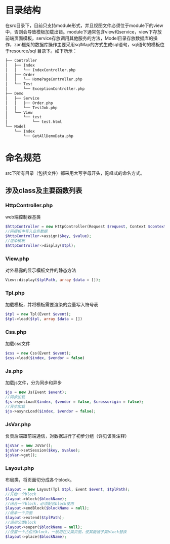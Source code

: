 # 目录结构

在src目录下，目前只支持module形式，并且视图文件必须位于module下的view中，否则会导致模板加载出错。module下通常包含view和service，view下存放前端页面模板，service存放调用其他服务的方法，Model目录存放数据库的操作，zan框架的数据库操作主要采用sqlMap的方式生成sql语句，sql语句的模板位于resource/sql 目录下。如下所示：

```php
├── Controller
│   ├── Index
│   │   └── IndexController.php
│   ├── Order
│   │   └── HomePageController.php
│   └── Test
│       └── ExceptionController.php
├── Demo
│   ├── Service
│   │   ├── Order.php
│   │   └── TestJob.php
│   └── View
│       └── test
│           └── test.html
└── Model
    └── Index
        └── GetAllDemoData.php
```

# 命名规范

src下所有目录（包括文件）都采用大写字母开头，驼峰式的命名方式。

## 涉及class及主要函数列表

### HttpController.php

web端控制器基类

```php
$httpController = new HttpController(Request $request, Context $context);
//网模板中写入业务数据
$httpController->assign($key, $value);
//渲染模板
$httpController->display($tpl);
```

### View.php

对外暴露的显示模板文件的静态方法

```php
View::display($tplPath, array $data = []);
```

### Tpl.php

加载模板，并将模板需要渲染的变量写入符号表

```php
$tpl = new Tpl(Event $event);
$tpl->load($tpl, array $data = [])
```

### Css.php

加载css文件

```php
$css = new Css(Event $event);
$css->load($index, $vendor = false)
```

### Js.php

加载js文件，分为同步和异步

```php
$js = new Js(Event $event);
//同步加载
$js->syncLoad($index, $vendor = false, $crossorigin = false);
//异步加载
$js->asyncLoad($index, $vendor = false);
```

### JsVar.php

负责后端跟前端通信，对数据进行了初步分组（详见该类注释）

```php
$jsVar = new JsVar();
$jsVar->setSession($key, $value);
$jsVar->get();
```

### Layout.php

布局类，将页面切分成各个block。

```php
$layout = new Layout(Tpl $tpl, Event $event, $tplPath);
//开始一个block
$layout->block($blockName);
//闭合一个block，必须配合block使用
$layout->endBlock($blockName = null);
//继承一个页面
$layout->extend($tplPath);
//调用父类block
$layout->super($blockName = null);
//设置一个占位的block，一般用在父类页面，使其能被子类block替换
$layout->place($blockName);
```



